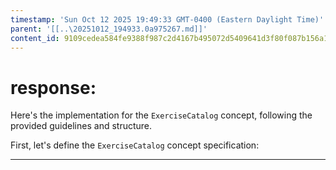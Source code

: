 ```yaml
---
timestamp: 'Sun Oct 12 2025 19:49:33 GMT-0400 (Eastern Daylight Time)'
parent: '[[..\20251012_194933.0a975267.md]]'
content_id: 9109cedea584fe9388f987c2d4167b495072d5409641d3f80f087b156a1b2f60
---
```


# response:

Here's the implementation for the `ExerciseCatalog` concept, following the provided guidelines and structure.

First, let's define the `ExerciseCatalog` concept specification:

***
